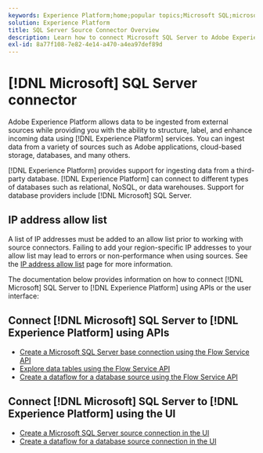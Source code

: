 ```yaml
---
keywords: Experience Platform;home;popular topics;Microsoft SQL;microsoft sql;SQL;sql
solution: Experience Platform
title: SQL Server Source Connector Overview
description: Learn how to connect Microsoft SQL Server to Adobe Experience Platform using APIs or the user interface.
exl-id: 8a77f108-7e82-4e14-a470-a4ea97def89d
---
```

# [!DNL Microsoft] SQL Server connector

Adobe Experience Platform allows data to be ingested from external sources while providing you with the ability to structure, label, and enhance incoming data using [!DNL Experience Platform] services. You can ingest data from a variety of sources such as Adobe applications, cloud-based storage, databases, and many others.

[!DNL Experience Platform] provides support for ingesting data from a third-party database. [!DNL Experience Platform] can connect to different types of databases such as relational, NoSQL, or data warehouses. Support for database providers include [!DNL Microsoft] SQL Server.

## IP address allow list

A list of IP addresses must be added to an allow list prior to working with source connectors. Failing to add your region-specific IP addresses to your allow list may lead to errors or non-performance when using sources. See the [IP address allow list](../../ip-address-allow-list.md) page for more information.

The documentation below provides information on how to connect [!DNL Microsoft] SQL Server to [!DNL Experience Platform] using APIs or the user interface:

## Connect [!DNL Microsoft] SQL Server to [!DNL Experience Platform] using APIs

- [Create a Microsoft SQL Server base connection using the Flow Service API](../../tutorials/api/create/databases/sql-server.md)
- [Explore data tables using the Flow Service API](../../tutorials/api/explore/tabular.md)
- [Create a dataflow for a database source using the Flow Service API](../../tutorials/api/collect/database-nosql.md)

## Connect [!DNL Microsoft] SQL Server to [!DNL Experience Platform] using the UI

- [Create a Microsoft SQL Server source connection in the UI](../../tutorials/ui/create/databases/sql-server.md)
- [Create a dataflow for a database source connection in the UI](../../tutorials/ui/dataflow/databases.md)
